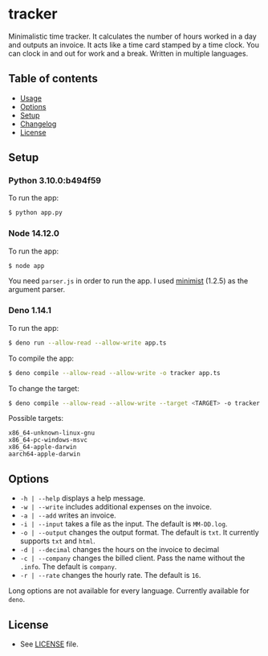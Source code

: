 # tracker

Minimalistic time tracker. It calculates the number of hours worked in a day and outputs an invoice. It acts like a time card stamped by a time clock. You can clock in and out for work and a break. Written in multiple languages.

## Table of contents
- [Usage](#usage)
- [Options](#options)
- [Setup](#setup)
- [Changelog](#changelog)
- [License](#license)

## Setup
### Python 3.10.0:b494f59

To run the app:
```bash
$ python app.py
```

### Node 14.12.0

To run the app:
```bash
$ node app
```

You need `parser.js` in order to run the app. I used [minimist](https://github.com/substack/minimist) (1.2.5) as the argument parser.

### Deno 1.14.1

To run the app:
```bash
$ deno run --allow-read --allow-write app.ts
```

To compile the app:
```bash
$ deno compile --allow-read --allow-write -o tracker app.ts
```

To change the target:
```bash
$ deno compile --allow-read --allow-write --target <TARGET> -o tracker app.ts
```

Possible targets:
```
x86_64-unknown-linux-gnu
x86_64-pc-windows-msvc
x86_64-apple-darwin
aarch64-apple-darwin
```

## Options
- `-h | --help` displays a help message.
- `-w | --write` includes additional expenses on the invoice.
- `-a | --add` writes an invoice.
- `-i | --input` takes a file as the input. The default is `MM-DD.log`.
- `-o | --output` changes the output format. The default is `txt`. It currently supports `txt` and `html`.
- `-d | --decimal` changes the hours on the invoice to decimal
- `-c | --company` changes the billed client. Pass the name without the `.info`. The default is `company`.
- `-r | --rate` changes the hourly rate. The default is `16`.

Long options are not available for every language. Currently available for `deno`.

## License
- See [LICENSE](LICENSE.md) file.